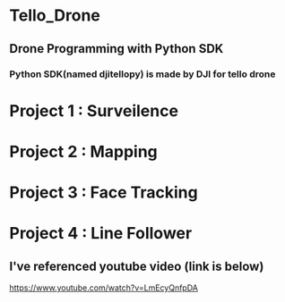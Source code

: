 # Tello_Drone
## Drone Programming with Python SDK
### Python SDK(named djitellopy) is made by DJI for tello drone
 
# Project 1 : Surveilence 




# Project 2 : Mapping 





# Project 3 : Face Tracking 




# Project 4 : Line Follower 



## I've referenced youtube video (link is below)
https://www.youtube.com/watch?v=LmEcyQnfpDA
